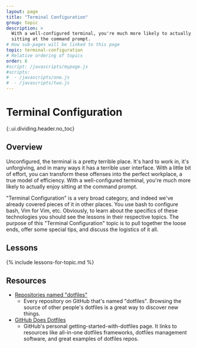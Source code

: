 ```yaml
---
layout: page
title: "Terminal Configuration"
group: topic
description: >
  With a well-configured terminal, you're much more likely to actually enjoy
  sitting at the command prompt.
# How sub-pages will be linked to this page
topic: terminal-configuration
# Relative ordering of topics
order: 6
#script: /javascripts/mypage.js
#scripts:
#  - /javascripts/one.js
#  - /javascripts/two.js
---
```



# Terminal Configuration
{:.ui.dividing.header.no_toc}

## Overview

Unconfigured, the terminal is a pretty terrible place. It's hard to work in,
it's unforgiving, and in many ways it has a terrible user interface. With a
little bit of effort, you can transform these offenses into the perfect
workplace, a true model of efficiency. With a well-configured terminal, you're
much more likely to actually enjoy sitting at the command prompt.

"Terminal Configuration" is a very broad category, and indeed we've already
covered pieces of it in other places. You use bash to configure bash, Vim for
Vim, etc. Obviously, to learn about the specifics of these technologies you
should see the lessons in their respective topics. The purpose of this "Terminal
Configuration" topic is to pull together the loose ends, offer some special
tips, and discuss the logistics of it all.

## Lessons

{% include lessons-for-topic.md %}

## Resources

- [Repositories named "dotfiles"][dotfiles]
  - Every repository on GitHub that's named "dotfiles". Browsing the source of
    other people's dotfiles is a great way to discover new things.
- [GitHub Does Dotfiles][dotfiles.github.io]
  - GitHub's personal getting-started-with-dotfiles page. It links to
    resources like all-in-one dotfiles frameworks, dotfiles management
    software, and great examples of dotfiles repos.

[dotfiles]: https://github.com/search?q=dotfiles&s=stars&type=Repositories
[dotfiles.github.io]: https://dotfiles.github.io/



